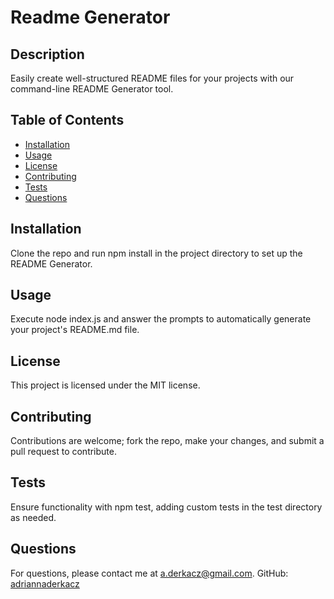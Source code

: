
  # Readme Generator

  ## Description
  Easily create well-structured README files for your projects with our command-line README Generator tool.
  
  ## Table of Contents
  - [Installation](#installation)
  - [Usage](#usage)
  - [License](#license)
  - [Contributing](#contributing)
  - [Tests](#tests)
  - [Questions](#questions)
  
  ## Installation
  Clone the repo and run npm install in the project directory to set up the README Generator.
  
  ## Usage
  Execute node index.js and answer the prompts to automatically generate your project's README.md file.
  
  ## License
  This project is licensed under the MIT license.
  
  ## Contributing
  Contributions are welcome; fork the repo, make your changes, and submit a pull request to contribute.

  ## Tests
  Ensure functionality with npm test, adding custom tests in the test directory as needed.

  ## Questions
  For questions, please contact me at a.derkacz@gmail.com.
  GitHub: [adriannaderkacz](https://github.com/adriannaderkacz)
  
